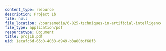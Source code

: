 ```yaml
---
content_type: resource
description: Project 1b
file: null
file_location: /coursemedia/6-825-techniques-in-artificial-intelligence-sma-5504-fall-2002/1ecafc6d65b04033d949b3a80bbf68f3_proj1b.pdf
file_type: application/pdf
resourcetype: Document
title: proj1b.pdf
uid: 1ecafc6d-65b0-4033-d949-b3a80bbf68f3
---
```

